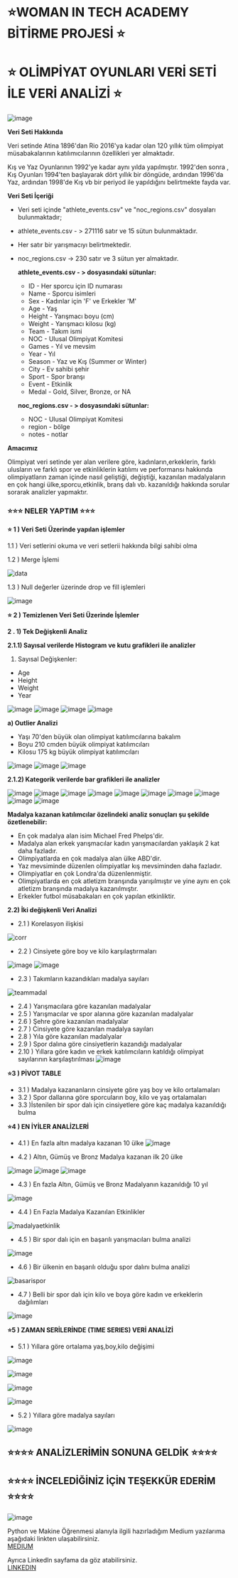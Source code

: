 # ⭐WOMAN IN TECH ACADEMY BİTİRME PROJESİ ⭐
# ⭐ OLİMPİYAT OYUNLARI VERİ SETİ İLE VERİ ANALİZİ ⭐

![image](https://user-images.githubusercontent.com/53252601/202868693-75ec2fc7-1955-406b-89cb-6ab969db815f.png)


**Veri Seti Hakkında**

Veri setinde Atina 1896'dan Rio 2016'ya kadar olan 120 yıllık tüm olimpiyat müsabakalarının katılımıcılarının özellikleri yer almaktadır.  

Kış ve Yaz Oyunlarının 1992'ye kadar aynı yılda yapılmıştır. 1992'den sonra , Kış Oyunları 1994'ten başlayarak dört yıllık bir döngüde, ardından 1996'da Yaz, ardından 1998'de Kış vb bir periyod ile yapıldığını belirtmekte fayda var.

**Veri Seti İçeriği**

* Veri seti içinde "athlete_events.csv" ve "noc_regions.csv" dosyaları bulunmaktadır;
* athlete_events.csv - > 271116 satır ve 15 sütun bulunmaktadır.
* Her satır bir yarışmacıyı belirtmektedir.
* noc_regions.csv -> 230 satır ve 3  sütun yer almaktadır.


    **athlete_events.csv - > dosyasındaki sütunlar:**
    * ID - Her sporcu için ID numarası
    * Name - Sporcu isimleri
    * Sex - Kadınlar için 'F' ve Erkekler 'M' 
    * Age - Yaş
    * Height - Yarışmacı boyu (cm)
    * Weight - Yarışmacı kilosu (kg)
    * Team - Takım ismi
    * NOC - Ulusal Olimpiyat Komitesi 
    * Games - Yıl ve mevsim
    * Year - Yıl
    * Season - Yaz ve Kış (Summer or Winter)
    * City - Ev sahibi şehir
    * Sport - Spor branşı
    * Event - Etkinlik
    * Medal - Gold, Silver, Bronze, or NA

    **noc_regions.csv  - > dosyasındaki sütunlar:**
    * NOC - Ulusal Olimpiyat Komitesi
    * region - bölge
    * notes - notlar

**Amacımız**

Olimpiyat veri setinde yer alan verilere göre, kadınların,erkeklerin, farklı ulusların ve farklı spor ve etkinliklerin katılımı ve performansı hakkında olimpiyatların zaman içinde nasıl geliştiği, değiştiği, kazanılan madalyaların en çok hangi ülke,sporcu,etkinlik, branş dalı vb. kazanıldığı hakkında sorular sorarak analizler yapmaktır. 



### ⭐⭐⭐  NELER YAPTIM ⭐⭐⭐

**⭐ 1 ) Veri Seti Üzerinde yapılan işlemler**

 1.1 ) Veri setlerini okuma ve veri setlerii hakkında bilgi sahibi olma 
 
 1.2 ) Merge İşlemi
                
![data](https://user-images.githubusercontent.com/53252601/202869188-fb1d8d68-ebe0-4ef3-809d-09b9443194bb.png)

1.3 ) Null değerler üzerinde drop ve fill işlemleri
                
![image](https://user-images.githubusercontent.com/53252601/202869139-9e525260-9de2-41e4-a2f0-ee94a1d941fe.png)


**⭐ 2 ) Temizlenen Veri Seti Üzerinde İşlemler**

 **2 . 1) Tek Değişkenli Analiz**

 **2.1.1) Sayısal verilerde Histogram ve kutu grafikleri ile analizler**
1) Sayısal Değişkenler:
* Age
* Height   
* Weight   
* Year


![image](https://user-images.githubusercontent.com/53252601/202869334-063710cb-c697-43a8-bc67-0e0534238903.png)
![image](https://user-images.githubusercontent.com/53252601/202869309-cb8be4a3-35e9-45ce-8488-981934fa4146.png)
![image](https://user-images.githubusercontent.com/53252601/202869346-1c233139-5c9b-4a8b-a1e6-c3a546923c7f.png)
![image](https://user-images.githubusercontent.com/53252601/202869357-3d0f7783-2fb8-439e-9698-90afa05a4cac.png)


**a) Outlier Analizi**

* Yaşı 70'den büyük olan olimpiyat katılımcılarına bakalım
* Boyu 210 cmden büyük olimpiyat katılımcıları
* Kilosu 175 kg büyük olimpiyat katılımcıları

![image](https://user-images.githubusercontent.com/53252601/202869540-6787c9ff-c17c-434c-8357-df2740c5378e.png)
![image](https://user-images.githubusercontent.com/53252601/202869548-28d4587a-7402-4260-b1db-18cf6333b741.png)
![image](https://user-images.githubusercontent.com/53252601/202869551-6ad5db2e-7eaf-412b-b924-7b157a3725e6.png)

                    
**2.1.2) Kategorik verilerde bar grafikleri ile analizler**


![image](https://user-images.githubusercontent.com/53252601/202869648-9815e51b-5af4-4c47-ad07-91a67049037b.png)
![image](https://user-images.githubusercontent.com/53252601/202869657-2296a90f-d381-4850-b31b-206c0d7adb96.png)
![image](https://user-images.githubusercontent.com/53252601/202869662-4ca46ccc-d100-42c4-97cc-cae5480dd13b.png)
![image](https://user-images.githubusercontent.com/53252601/202869666-7ddc2635-d9a2-4687-8e46-62887ee92dfe.png)
![image](https://user-images.githubusercontent.com/53252601/202869671-30a57701-6e25-4a98-a5fe-4d54b14adda9.png)
![image](https://user-images.githubusercontent.com/53252601/202869709-eec51f5d-e833-403a-87d7-07b8c281ee24.png)
![image](https://user-images.githubusercontent.com/53252601/202869712-17d3512c-4458-45bb-a992-3233f562a18c.png)
![image](https://user-images.githubusercontent.com/53252601/202869713-595c5fe5-577c-4183-9991-064fcb3caa21.png)
![image](https://user-images.githubusercontent.com/53252601/202869721-82d35f5a-1b70-4cfb-8fdc-e5276a41da0e.png)
![image](https://user-images.githubusercontent.com/53252601/202869727-e8a65062-0915-4ff6-a51f-8aa9b12476ac.png)


**Madalya kazanan katılımcılar özelindeki analiz sonuçları şu şekilde özetlenebilir:** 

* En çok madalya alan isim Michael Fred Phelps'dir. 
* Madalya alan erkek yarışmacılar kadın yarışmacılardan yaklaşık 2 kat daha fazladır. 
* Olimpiyatlarda en çok madalya alan ülke ABD'dir. 
* Yaz mevsiminde düzenlen olimpiyatlar kış mevsiminden daha fazladır.
* Olimpiyatlar en çok Londra'da düzenlenmiştir.
* Olimpiyatlarda en çok atletizm branşında yarışılmıştır ve yine aynı en çok atletizm branşında madalya kazanılmıştır. 
* Erkekler futbol müsabakaları en çok yapılan etkinliktir.


**2.2) İki değişkenli Veri Analizi**
* 2.1 ) Korelasyon ilişkisi

![corr](https://user-images.githubusercontent.com/53252601/202869844-1c5abb8f-50a7-4e23-b382-9578a710911b.png)

* 2.2 ) Cinsiyete göre boy ve kilo karşılaştırmaları

![image](https://user-images.githubusercontent.com/53252601/202869874-f9ef860b-9dcb-476b-96c3-c7728ec11f97.png)
![image](https://user-images.githubusercontent.com/53252601/202869877-771a92ab-26f8-4723-b6fe-b8dfa9262bcc.png)

* 2.3 ) Takımların kazandıkları madalya sayıları

![teammadal](https://user-images.githubusercontent.com/53252601/202869945-35e789e6-bda0-4a92-9a3b-b4680aefd67b.png)

* 2.4 ) Yarışmacılara göre kazanılan madalyalar
* 2.5 ) Yarışmacılar ve spor alanına göre kazanılan madalyalar
* 2.6 ) Şehre göre kazanılan madalyalar
* 2.7 ) Cinsiyete göre kazanılan madalya sayıları
* 2.8 ) Yıla göre kazanılan madalyalar
* 2.9 ) Spor dalına göre cinsiyetlerin kazandığı madalyalar
* 2.10 ) Yıllara göre kadın ve erkek katılımcıların katıldığı olimpiyat sayılarının karşılaştırılması
![image](https://user-images.githubusercontent.com/53252601/202869896-a4b670fe-c188-45f4-87a9-e500834df61e.png)



**⭐3 ) PİVOT TABLE**

* 3.1 ) Madalya kazananların cinsiyete göre yaş boy ve kilo ortalamaları
* 3.2 ) Spor dallarına göre sporcuların boy, kilo ve yaş ortalamaları
* 3.3 )İstenilen bir spor dalı için cinsiyetlere göre kaç madalya kazanıldığı bulma


**⭐4 ) EN İYİLER ANALİZLERİ**

* 4.1 ) En fazla altın madalya kazanan 10 ülke
![image](https://user-images.githubusercontent.com/53252601/202870004-949e7d4d-9b80-4735-a21f-6f483b65078a.png)
                
* 4.2 ) Altın, Gümüş ve Bronz Madalya kazanan ilk 20 ülke

![image](https://user-images.githubusercontent.com/53252601/202870045-7d547d8e-c6f9-4a5b-8358-3cd97df738fc.png)
![image](https://user-images.githubusercontent.com/53252601/202870049-f905dfc9-b18a-4dde-b1d4-ddeea7c88b06.png)
![image](https://user-images.githubusercontent.com/53252601/202870055-97e38537-0bd2-420b-a172-aa45ac4bd005.png)

* 4.3 ) En fazla Altın, Gümüş ve Bronz Madalyanın kazanıldığı 10 yıl

![image](https://user-images.githubusercontent.com/53252601/202870069-cac5ee3b-5576-4c7d-87f8-efa96328a530.png)

* 4.4 ) En Fazla Madalya Kazanılan Etkinlikler

![madalyaetkinlik](https://user-images.githubusercontent.com/53252601/202870135-45ed9188-895a-4b0d-8b51-d761e4d50409.png)

* 4.5 ) Bir spor dalı için en başarılı yarışmacıları bulma analizi

![image](https://user-images.githubusercontent.com/53252601/202870163-fb01e593-99aa-4564-91ae-786cc34bc2da.png)

* 4.6 ) Bir ülkenin en başarılı olduğu spor dalını bulma analizi

![basarispor](https://user-images.githubusercontent.com/53252601/202870243-67d9c231-cecb-497b-82b8-2fe42437afd6.png)

* 4.7 ) Belli bir spor dalı için kilo ve boya göre kadın ve erkeklerin dağılımları

![image](https://user-images.githubusercontent.com/53252601/202870281-d6f0281b-c7ff-49da-aa5b-a1d3289e26a5.png)


**⭐5 ) ZAMAN SERİLERİNDE (TIME SERIES) VERİ ANALİZİ**

* 5.1 ) Yıllara göre ortalama yaş,boy,kilo değişimi

![image](https://user-images.githubusercontent.com/53252601/202870364-dabc32a8-6f75-4c65-9b21-2d066c2981ac.png)

![image](https://user-images.githubusercontent.com/53252601/202870373-4daffdb0-21c4-4019-be23-c53b06c8b219.png)

![image](https://user-images.githubusercontent.com/53252601/202870379-385f6994-bc77-4a28-b76a-8f01d74c066c.png)

![image](https://user-images.githubusercontent.com/53252601/202870389-f3839e30-b6f1-49e1-8575-c3a927fe8a6a.png)

* 5.2 ) Yıllara göre madalya sayıları

![image](https://user-images.githubusercontent.com/53252601/202870398-42e77493-4c05-422b-9e60-a8b6ee6cb651.png)


## ⭐⭐⭐⭐ ANALİZLERİMİN SONUNA GELDİK  ⭐⭐⭐⭐

## ⭐⭐⭐⭐ İNCELEDİĞİNİZ İÇİN TEŞEKKÜR EDERİM  ⭐⭐⭐⭐


![image](https://user-images.githubusercontent.com/53252601/202870676-d956d77a-f543-485c-b6fd-48e53cce2630.png)
                                      
                                                
                                                
Python ve Makine Öğrenmesi alanıyla ilgili hazırladığım Medium yazılarıma aşağıdaki linkten ulaşabilirsiniz.<br>
<a href="https://medium.com/@haticecandan">MEDIUM</a> <br>

Ayrıca Linkedln sayfama da göz atabilirsiniz.<br>
<a href="https://www.linkedin.com/in/haticecandan">LINKEDIN</a> 

